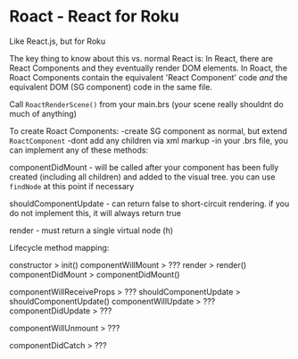 # Roact - React for Roku
Like React.js, but for Roku


The key thing to know about this vs. normal React is:
In React, there are React Components and they eventually render DOM elements.
In Roact, the Roact Components contain the equivalent 'React Component' code *and* the equivalent DOM (SG component) code in the same file.


Call `RoactRenderScene()` from your main.brs
(your scene really shouldnt do much of anything)

To create Roact Components:
-create SG component as normal, but extend `RoactComponent`
-dont add any children via xml markup
-in your .brs file, you can implement any of these methods:

componentDidMount - will be called after your component has been fully created (including all children) and added to the visual tree. you can use `findNode` at this point if necessary

shouldComponentUpdate - can return false to short-circuit rendering. if you do not implement this, it will always return true

render - must return a single virtual node (h)


Lifecycle method mapping:

constructor > init()
componentWillMount > ???
render > render()
componentDidMount > componentDidMount()

componentWillReceiveProps > ???
shouldComponentUpdate > shouldComponentUpdate()
componentWillUpdate > ???
componentDidUpdate > ???

componentWillUnmount > ???

componentDidCatch > ???



